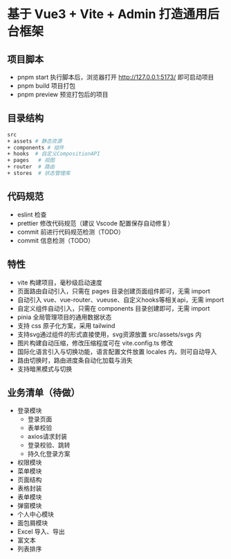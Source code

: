 # 基于 Vue3 + Vite + Admin 打造通用后台框架

## 项目脚本
- pnpm start 执行脚本后，浏览器打开 http://127.0.0.1:5173/ 即可启动项目
- pnpm build 项目打包
- pnpm preview 预览打包后的项目

## 目录结构
```bash
src
+ assets # 静态资源
+ components # 组件
+ hooks  # 自定义CompositionAPI
+ pages   # 视图
+ router  # 路由
+ stores  # 状态管理库
```

## 代码规范
- eslint 检查
- prettier 修改代码规范（建议 Vscode 配置保存自动修复）
- commit 前进行代码规范检测（TODO）
- commit 信息检测（TODO）

## 特性
- vite 构建项目，毫秒级启动速度
- 页面路由自动引入，只需在 pages 目录创建页面组件即可，无需 import
- 自动引入 vue、vue-router、vueuse、自定义hooks等相关api，无需 import
- 自定义组件自动引入，只需在 components 目录创建即可，无需 import
- pinia 全局管理项目的通用数据状态
- 支持 css 原子化方案，采用 tailwind
- 支持svg通过组件的形式直接使用，svg资源放置 src/assets/svgs 内
- 图片构建自动压缩，修改压缩程度可在 vite.config.ts 修改
- 国际化语言引入与切换功能，语言配置文件放置 locales 内，则可自动导入
- 路由切换时，路由进度条自动化加载与消失
- 支持暗黑模式与切换

## 业务清单（待做）
- 登录模块
  - 登录页面
  - 表单校验
  - axios请求封装
  - 登录校验、跳转
  - 持久化登录方案
- 权限模块
- 菜单模块
- 页面结构
- 表格封装
- 表单模块
- 弹窗模块
- 个人中心模块
- 面包屑模块
- Excel 导入、导出
- 富文本
- 列表排序